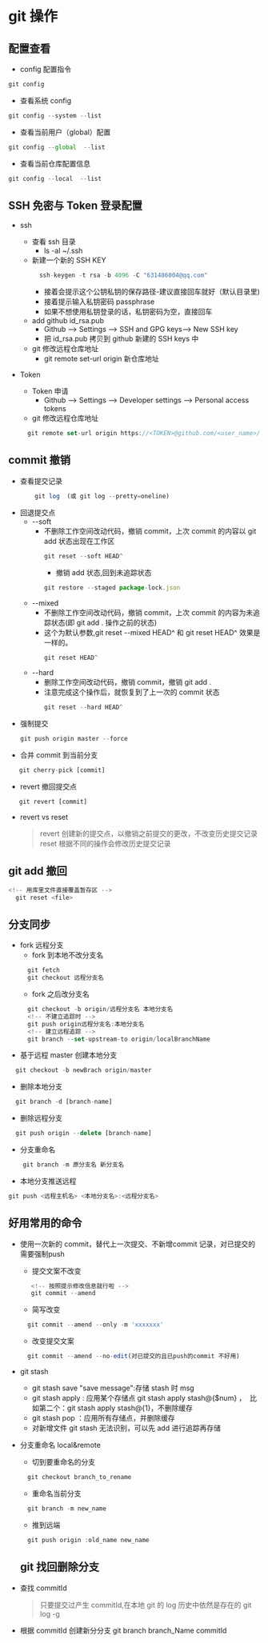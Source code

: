 # git 操作

## 配置查看

- config 配置指令

```js
git config
```

- 查看系统 config

```js
git config --system --list
```

- 查看当前用户（global）配置

```js
git config --global  --list
```

- 查看当前仓库配置信息

```js
git config --local  --list
```

## SSH 免密与 Token 登录配置

- ssh
  - 查看 ssh 目录
    - ls -al ~/.ssh
  - 新建一个新的 SSH KEY
    ```js
      ssh-keygen -t rsa -b 4096 -C "631486004@qq.com"
    ```
    - 接着会提示这个公钥私钥的保存路径-建议直接回车就好（默认目录里)
    - 接着提示输入私钥密码 passphrase
    - 如果不想使用私钥登录的话，私钥密码为空，直接回车
  - add github id_rsa.pub
    - Github --> Settings --> SSH and GPG keys--> New SSH key
    - 把 id_rsa.pub 拷贝到 github 新建的 SSH keys 中
  - git 修改远程仓库地址
    - git remote set-url origin 新仓库地址
- Token

  - Token 申请
    - Github --> Settings --> Developer settings --> Personal access tokens
  - git 修改远程仓库地址

  ```js
    git remote set-url origin https://<TOKEN>@github.com/<user_name>/<repo_name>.git
  ```

## commit 撤销

- 查看提交记录
  ```js
      git log  (或 git log --pretty=oneline)
  ```
- 回退提交点
  - --soft
    - 不删除工作空间改动代码，撤销 commit，上次 commit 的内容以 git add 状态出现在工作区
      ```js
      git reset --soft HEAD^
      ```
      - 撤销 add 状态,回到未追踪状态
      ```js
      git restore --staged package-lock.json
      ```
  - --mixed
    - 不删除工作空间改动代码，撤销 commit，上次 commit 的内容为未追踪状态(即 git add . 操作之前的状态)
    - 这个为默认参数,git reset --mixed HEAD^ 和 git reset HEAD^ 效果是一样的。
      ```js
      git reset HEAD^
      ```
  - --hard
    - 删除工作空间改动代码，撤销 commit，撤销 git add .
    - 注意完成这个操作后，就恢复到了上一次的 commit 状态
      ```js
      git reset --hard HEAD^
      ```
- 强制提交
  ```js
  git push origin master --force
  ```
- 合并 commit 到当前分支

```js
   git cherry-pick [commit]
```

- revert 撤回提交点

```js
   git revert [commit]
```

- revert vs reset
  > revert 创建新的提交点，以撤销之前提交的更改，不改变历史提交记录
  > reset 根据不同的操作会修改历史提交记录

## git add 撤回

```js
<!-- 用库里文件直接覆盖暂存区 -->
  git reset <file>
```

## 分支同步

- fork 远程分支
  - fork 到本地不改分支名
  ```js
    git fetch
    git checkout 远程分支名
  ```
  - fork 之后改分支名
  ```js
    git checkout -b origin/远程分支名 本地分支名
    <!-- 不建立追踪时 -->
    git push origin远程分支名:本地分支名
    <!-- 建立远程追踪 -->
    git branch --set-upstream-to origin/localBranchName
  ```
- 基于远程 master 创建本地分支

```js
  git checkout -b newBrach origin/master
```

- 删除本地分支

```js
  git branch -d [branch-name]
```

- 删除远程分支

```js
  git push origin --delete [branch-name]
```

- 分支重命名

```js
    git branch -m 原分支名 新分支名
```

- 本地分支推送远程

```js
git push <远程主机名> <本地分支名>:<远程分支名>
```

## 好用常用的命令

- 使用一次新的 commit，替代上一次提交、不新增commit 记录，对已提交的需要强制push
  - 提交文案不改变
  ```js
     <!-- 按照提示修改信息就行啦 -->
     git commit --amend
  ```
  - 简写改变
  ```js
    git commit --amend --only -m 'xxxxxxx'
  ```
  - 改变提交文案
  ```js
    git commit --amend --no-edit(对已提交的且已push的commit 不好用)
  ```
  
- git stash
  - git stash save "save message":存储 stash 时 msg
  - git stash apply : 应用某个存储点 git stash apply stash@{$num} ，  比如第二个：git stash apply stash@{1}，不删除缓存
  - git stash pop ：应用所有存储点，并删除缓存
  - 对新增文件 git stash 无法识别，可以先 add 进行追踪再存储
- 分支重命名 local&remote
  - 切到要重命名的分支
  ```js
    git checkout branch_to_rename
  ```
  - 重命名当前分支
  ```js
    git branch -m new_name
  ```
  - 推到远端
  ```js
    git push origin :old_name new_name
  ```
  
  
  ## git 找回删除分支

- 查找 commitId
  > 只要提交过产生 commitId,在本地 git 的 log 历史中依然是存在的
  > git log -g
- 根据 commitId 创建新分分支
  git branch branch_Name commitId
